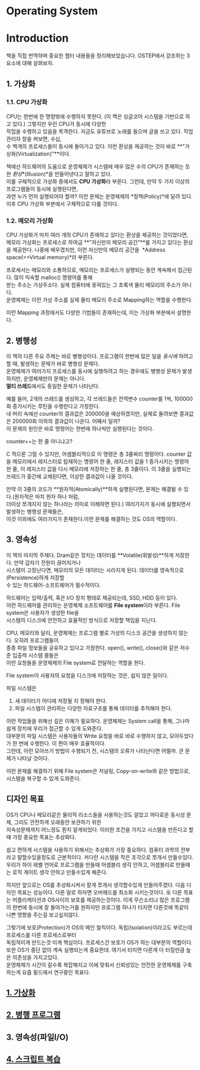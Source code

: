 # Operating System
# Introduction

책을 직접 번역하며 중요한 챕터 내용들을 정리해보았습니다. OSTEP에서 강조하는 3요소에 대해 살펴보자. 

## 1. 가상화

### 1.1. CPU 가상화

CPU는 한번에 한 명령밖에 수행하지 못한다. (이 책은 싱글코어 시스템을 기반으로 하고 있다.) 그렇지만 우린 CPU가 동시에 다양한    
작업을 수행하고 있음을 목격한다. 지금도 유튜브로 노래를 들으며 글을 쓰고 있다. 작업 관리자 창을 켜보면, 수십,  
수 백개의 프로세스들이 동시에 돌아가고 있다. 이런 환상을 제공하는 것이 바로 **"가상화(Virtualization)"**이다.     
  
책에선 하드웨어의 도움으로 운영체제가 시스템에 매우 많은 수의 CPU가 존재하는 듯한 *환상**(Illusion)*을 만들어낸다고 말하고 있다.   
이를 구체적으로 가상화 중에서도 **CPU 가상화**라 부른다. 그런데, 만약 두 가지 이상의 프로그램들이 동시에 실행된다면,   
과연 누가 먼저 실행되어야 할까? 이런 문제는 운영체제의 *정책(Policy)*에 달려 있다.이후 CPU 가상화 부분에서 구체적으로 다룰 것이다.    

### 1.2. 메모리 가상화

CPU 가상화가 마치 여러 개의 CPU가 존재하고 있다는 환상을 제공하는 것이었다면, 메모리 가상화는 프로세스로 하여금
**"자신만의 메모리 공간"**를 가지고 있다는 환상을 제공한다. 나중에 배우겠지만, 이런 자신만의 메모리 공간을 
*Address space(==Virtual memory)*라 부른다.

프로세서는 메모리와 소통하므로, 메모리는 프로세스가 실행되는 동안 계속해서 접근된다. 많이 익숙할 malloc() 명령어를 통해   
받는 주소는 가상주소다. 실제 컴퓨터에 꽂혀있는 그 초록색 물리 메모리의 주소가 아니다.  
운영체제는 이런 가상 주소를 실제 물리 메모리 주소로 Mapping하는 역할을 수행한다.  

이런 Mapping 과정에서도 다양한 기법들이 존재하는데, 이는 가상화 부분에서 설명한다.  

## 2. 병행성

이 책의 다른 주요 주제는 바로 병행성이다. 프로그램이 한번에 많은 일을 *동시에* 하려고 할 때, 발생하는 문제가 바로 병행성 문제다.  
운영체제가 여러가지 프로세스를 동시에 실행하려고 하는 경우에도 병행성 문제가 발생하지만, 운영체제만의 문제는 아니다.  
**멀티 쓰레드**에서도 동일한 문제가 나타난다.  

예를 들어, 2개의 쓰레드를 생성하고, 각 쓰레드들은 전역변수 counter를 1씩, 100000회 증가시키는 루틴을 수행한다고 가정한다.    
내 머리 속에선 counter의 결과값은 200000을 예상하겠지만, 실제로 돌려보면 결과값은 200000회 이하의 결과값이 나온다. 어째서 일까?  
이 문제의 원인은 바로 명령어는 한번에 하나씩만 실행된다는 것이다.  

counter++는 한 줄 아니냐고?  

C 적으론 그럴 수 있지만, 어셈블리적으로 이 명령은 총 3줄짜리 명령어다. counter 값을 메모리에서 
레지스터로 탑재하는 명령어 한 줄, 레지스터 값을 1 증가시키는 명령어 한 줄, 이 레지스터 값을 다시 메모리에 저장하는 한 줄, 
총 3줄이다. 이 3줄을 실행되는 쓰레드가 중간에 교체된다면, 이상한 결과값이 나올 것이다.  

만약 이 3줄의 코드가 **원자적(Atomically)**하게 실행된다면, 문제는 해결될 수 있다.(원자적은 마치 원자 하나 처럼,   
더이상 쪼개지지 않는 하나라는 의미로 이해하면 된다.) 여러가지가 동시에 실행되면서 발생하는 병행성 문제들은,    
이것 이외에도 여러가지가 존재한다.이런 문제를 해결하는 것도 OS의 역할이다.    
 
## 3. 영속성

이 책의 마지막 주제다. Dram같은 장치는 데이터를 **Volatile(휘발성)**하게 저장한다. 만약 갑자기 전원이 끊어지거나   
시스템이 고장난다면, 메모리의 모든 데이터는 사라지게 된다. 데이터를 영속적으로 (Persistence)하게 저장할   
수 있는 하드웨어-소프트웨어가 필수적이다.  

하드웨어는 입력/출력, 혹은 I/O 장치 형태로 제공되는데, SSD, HDD 등이 있다.    
이런 하드웨어를 관리하는 운영체제 소프트웨어를 **File system**이라 부른다. File system은 사용자가 생성한 file을   
시스템의 디스크에 안전하고 효율적인 방식으로 저장할 책임을 지닌다.  

CPU, 메모리와 달리, 운영체제는 프로그램 별로 가상의 디스크 공간을 생성하지 않는다. 오히려 프로그램들이   
종종 파일 정보들을 공유하고 있다고 가정한다. open(), write(), close()와 같은 저수준 입출력 시스템 콜들은   
이런 요청들을 운영체제의 File system로 전달하는 역할을 한다.  

File system이 사용자의 요청을 디스크에 저장하는 것은, 쉽지 않은 일이다.  

파일 시스템은  

1. 새 데이터가 어디에 저장될 지 정해야 한다.
2. 파일 시스템이 관리하는 다양한 자료구조를 통해 데이터를 추적해야 한다.

이런 작업들을 위해선 깊은 이해가 필요하다. 운영체제는 System call을 통해, 그나마 쉽게 장치에 우리가 접근할 수 있게 도와준다.  
대부분의 파일 시스템은 사용자들의 Write 요청을 바로 바로 수행하지 않고, 모아두었다가 한 번에 수행한다. 이 편이 매우 효율적이다.  
그런데, 이런 모아쓰기 방법이 수행되기 전, 시스템의 오류가 나타난다면 어떨까. 큰 문제가 나타날 것이다.  

이런 문제를 해결하기 위해 File system은 저널링, Copy-on-write와 같은 방법으로, 시스템을 복구할 수 있게 도와준다.  

## 디자인 목표

OS가 CPU나 메모리같은 물리적 리소스들을 사용하는것도 알았고 까다로운 동시성 문제, 그리도 안전하게 오래동안 보관하기 위한  
지속성문제까지 어느정도 뭔지 알게되었다. 이러한 조건을 가지고 시스템을 만든다고 할때 가장 중요한 목표는 추상화다.  

쉽고 편하게 시스템을 사용하기 위해서는 추상화가 가장 중요하다. 컴퓨터 과학의 전부라고 말할수있을정도로 근본적이다. 
커다란 시스템을 작은 조각으로 쪼개서 만들수있다. 우리가 하이 레벨 언어로 프로그램을 만들때 어셈블리 생각 안하고, 
어셈블리로 만들때는 로직 게이트 생각 안하고 만들수있게 해준다. 

하지만 앞으로는 OS를 추상화시켜서 잘게 쪼개서 생각할수있게 만들어주겠다. 다음 디자인 목표는 성능이다. 
다른 말로 하자면 오버헤드를 최소화 시키는것이다. 또 다른 목표는 어플리케이션과 OS사이의 보호를 제공하는것이다. 
이게 무슨소리냐 많은 프로그램이 한번에 동시에 잘 돌아가는거를 원하지만 프로그램 하나가 터지면 
다른것에 똑같이 나쁜 영향을 주는걸 보고싶지않다. 

그렇기에 보호(Protection)가 OS의 메인 철칙이다.  독립(Isolation)이라고도 부르는데 프로세스를 다른 프로세스로부터   
독립적이게 만드는것 이게 핵심이다. 프로세스간 보호가 OS가 하는 대부분의 역할이다.   
또한 OS가 중단 없이 계속 실행되는게 중요한데. 여기서 터지면 다른게 다 터질만큼 높은 의존성을 가지고있다.    
운영체제가 시간이 갈수록 복잡해지고 이에 맞춰서 신뢰성있는 안전한 운영체제를 구축하는게 요즘 필드에서 연구중인 목표다.  

## [1. 가상화 ](https://github.com/JayFreemandev/Computer-Science/tree/main/Operating%20Systems/virtualization)
## [2. 병행 프로그램](https://github.com/JayFreemandev/Computer-Science/tree/main/Operating%20Systems/concurrency)
## 3. 영속성(파일I/O)
## [4. 스크립트 복습](https://github.com/JayFreemandev/Computer-Science/tree/main/Operating%20Systems/script)
